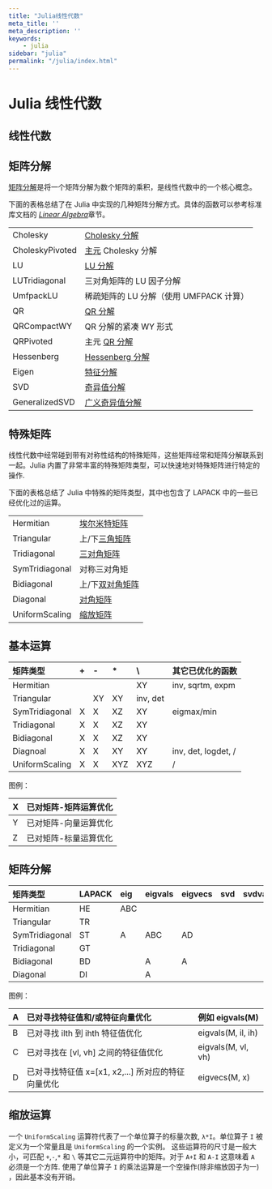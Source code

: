 ```yaml
---
title: "Julia线性代数"
meta_title: ''
meta_description: ''
keywords: 
    - julia
sidebar: "julia"
permalink: "/julia/index.html"
---
```

# Julia 线性代数

## 线性代数

## 矩阵分解

[矩阵分解](http://zh.wikipedia.org/zh-cn/矩阵分解)是将一个矩阵分解为数个矩阵的乘积，是线性代数中的一个核心概念。

下面的表格总结了在 Julia 中实现的几种矩阵分解方式。具体的函数可以参考标准库文档的 [*Linear Algebra*](http://julia-cn.readthedocs.org/zh_CN/latest/stdlib/linalg/#stdlib-linalg)章节。

|                 |                                                              |
| :-------------- | ------------------------------------------------------------ |
| Cholesky        | [Cholesky 分解](http://en.wikipedia.org/wiki/Cholesky_decomposition) |
| CholeskyPivoted | [主元](http://zh.wikipedia.org/zh-cn/主元) Cholesky 分解     |
| LU              | [LU 分解](http://zh.wikipedia.org/zh-cn/LU分解)              |
| LUTridiagonal   | 三对角矩阵的 LU 因子分解                                     |
| UmfpackLU       | 稀疏矩阵的 LU 分解（使用 UMFPACK 计算）                      |
| QR              | [QR 分解](http://zh.wikipedia.org/zh-cn/LU分解)              |
| QRCompactWY     | QR 分解的紧凑 WY 形式                                        |
| QRPivoted       | 主元 [QR 分解](http://zh.wikipedia.org/zh-cn/QR分解)         |
| Hessenberg      | [Hessenberg 分解](http://mathworld.wolfram.com/HessenbergDecomposition.html) |
| Eigen           | [特征分解](http://zh.wikipedia.org/zh-cn/特征分解)           |
| SVD             | [奇异值分解](http://zh.wikipedia.org/zh-cn/奇异值分解)       |
| GeneralizedSVD  | [广义奇异值分解](http://en.wikipedia.org/wiki/Generalized_singular_value_decomposition#Higher_order_version) |

## 特殊矩阵

线性代数中经常碰到带有对称性结构的特殊矩阵，这些矩阵经常和矩阵分解联系到一起。Julia 内置了非常丰富的特殊矩阵类型，可以快速地对特殊矩阵进行特定的操作.

下面的表格总结了 Julia 中特殊的矩阵类型，其中也包含了 LAPACK 中的一些已经优化过的运算。

|                |                                                              |
| :------------- | ------------------------------------------------------------ |
| Hermitian      | [埃尔米特矩阵](http://zh.wikipedia.org/zh-cn/埃尔米特矩阵)   |
| Triangular     | 上/下[三角矩阵](http://zh.wikipedia.org/zh-cn/三角矩阵)      |
| Tridiagonal    | [三对角矩阵](http://zh.wikipedia.org/zh-cn/三对角矩阵)       |
| SymTridiagonal | 对称三对角矩                                                 |
| Bidiagonal     | 上/下[双对角矩阵](http://en.wikipedia.org/wiki/Bidiagonal_matrix) |
| Diagonal       | [对角矩阵](http://zh.wikipedia.org/zh-cn/對角矩陣)           |
| UniformScaling | [缩放矩阵](http://zh.wikipedia.org/zh-cn/缩放)               |

## 基本运算

| 矩阵类型       | +    | -    | *    | \        | 其它已优化的函数    |
| :------------- | :--- | :--- | :--- | :------- | :------------------ |
| Hermitian      |      |      |      | XY       | inv, sqrtm, expm    |
| Triangular     |      | XY   | XY   | inv, det |                     |
| SymTridiagonal | X    | X    | XZ   | XY       | eigmax/min          |
| Tridiagonal    | X    | X    | XZ   | XY       |                     |
| Bidiagonal     | X    | X    | XZ   | XY       |                     |
| Diagnoal       | X    | X    | XY   | XY       | inv, det, logdet, / |
| UniformScaling | X    | X    | XYZ  | XYZ      | /                   |

图例：

| X    | 已对矩阵-矩阵运算优化 |
| :--- | :-------------------- |
| Y    | 已对矩阵-向量运算优化 |
| Z    | 已对矩阵-标量运算优化 |

## 矩阵分解

| **矩阵类型**   | **LAPACK** | eig  | eigvals | eigvecs | svd  | svdvals |
| :------------- | :--------- | :--- | :------ | :------ | :--- | ------- |
| Hermitian      | HE         | ABC  |         |         |      |         |
| Triangular     | TR         |      |         |         |      |         |
| SymTridiagonal | ST         | A    | ABC     | AD      |      |         |
| Tridiagonal    | GT         |      |         |         |      |         |
| Bidiagonal     | BD         |      | A       | A       |      |         |
| Diagonal       | DI         |      | A       |         |      |         |

图例：

| A    | 已对寻找特征值和/或特征向量优化                    | 例如 eigvals(M)    |
| :--- | :------------------------------------------------- | :----------------- |
| B    | 已对寻找 ilth 到 ihth 特征值优化                   | eigvals(M, il, ih) |
| C    | 已对寻找在 [vl, vh] 之间的特征值优化               | eigvals(M, vl, vh) |
| D    | 已对寻找特征值 x=[x1, x2,...] 所对应的特征向量优化 | eigvecs(M, x)      |

## 缩放运算

一个 `UniformScaling` 运算符代表了一个单位算子的标量次数, `λ*I`。单位算子 `I` 被定义为一个常量且是 `UniformScaling` 的一个实例。 这些运算符的尺寸是一般大小，可匹配 `+`,`-`,`*` 和 `\` 等其它二元运算符中的矩阵。对于 `A+I` 和 `A-I` 这意味着 `A` 必须是一个方阵. 使用了单位算子 `I` 的乘法运算是一个空操作(除非缩放因子为一) ，因此基本没有开销。

<code class=backend-type backend-type=free></code>
<code class=gatsby-kernelname data-language=julia></code>
<script type="text/javascript" src="https://cdn.freeaihub.com/asset/js/cell.js"></script>
